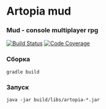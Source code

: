 # Artopia mud
### Mud - console multiplayer rpg

[![Build Status](https://travis-ci.org/Rottenwood/Artopia.svg?branch=master)](https://travis-ci.org/Rottenwood/Artopia) [![Code Coverage](https://codecov.io/github/Rottenwood/Artopia/coverage.svg?branch=master)](https://codecov.io/github/rottenwood/artopia?branch=master)

### Сборка
```
gradle build
```

### Запуск
```
java -jar build/libs/artopia-*.jar
```
